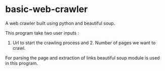 # basic-web-crawler
A web crawler built using python and beautiful soup.


This program take two user inputs :
1. Url to start the crawling process and 2. Number of pages we want to crawl.

For parsing the page and extraction of links beautiful soup module is used in this program.
